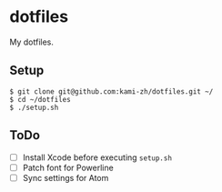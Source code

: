 # dotfiles

My dotfiles.

## Setup

```
$ git clone git@github.com:kami-zh/dotfiles.git ~/
$ cd ~/dotfiles
$ ./setup.sh
```

## ToDo

- [ ] Install Xcode before executing `setup.sh`
- [ ] Patch font for Powerline
- [ ] Sync settings for Atom
